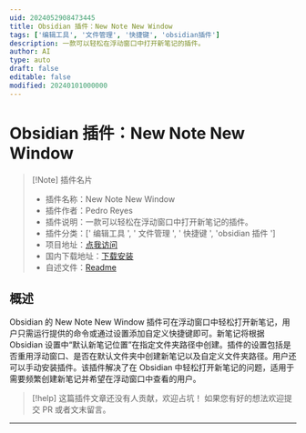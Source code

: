```yaml
---
uid: 2024052908473445
title: Obsidian 插件：New Note New Window
tags: ['编辑工具', '文件管理', '快捷键', 'obsidian插件']
description: 一款可以轻松在浮动窗口中打开新笔记的插件。
author: AI
type: auto
draft: false
editable: false
modified: 20240101000000
---
```


# Obsidian 插件：New Note New Window

> [!Note] 插件名片
> - 插件名称：New Note New Window
> - 插件作者：Pedro Reyes
> - 插件说明：一款可以轻松在浮动窗口中打开新笔记的插件。
> - 插件分类：[' 编辑工具 ', ' 文件管理 ', ' 快捷键 ', 'obsidian 插件 ']
> - 项目地址：[点我访问](https://github.com/Pr0dt0s/new-note-new-window)
> - 国内下载地址：[下载安装](https://pkmer.cn/products/plugin/pluginMarket/?obsidian-new-note-new-window)
> - 自述文件：[Readme](https://ghproxy.net/https://raw.githubusercontent.com/Pr0dt0s/new-note-new-window/master/README.md)

## 概述

Obsidian 的 New Note New Window 插件可在浮动窗口中轻松打开新笔记，用户只需运行提供的命令或通过设置添加自定义快捷键即可。新笔记将根据 Obsidian 设置中“默认新笔记位置”在指定文件夹路径中创建。插件的设置包括是否重用浮动窗口、是否在默认文件夹中创建新笔记以及自定义文件夹路径。用户还可以手动安装插件。该插件解决了在 Obsidian 中轻松打开新笔记的问题，适用于需要频繁创建新笔记并希望在浮动窗口中查看的用户。

> [!help]
> 这篇插件文章还没有人贡献，欢迎占坑！
> 如果您有好的想法欢迎提交 PR 或者文末留言。

---



